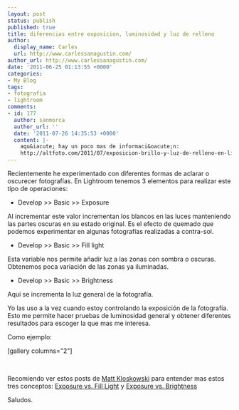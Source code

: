 ```yaml
---
layout: post
status: publish
published: true
title: diferencias entre exposicion, luminosidad y luz de relleno
author:
  display_name: Carles
  url: http://www.carlessanagustin.com/
author_url: http://www.carlessanagustin.com/
date: '2011-06-25 01:13:55 +0000'
categories:
- My Blog
tags:
- fotografia
- lightroom
comments:
- id: 177
  author: sanmorca
  author_url: ''
  date: '2011-07-26 14:35:53 +0000'
  content: |-
    aqu&iacute; hay un poco mas de informaci&oacute;n:
    http://altfoto.com/2011/07/exposicion-brillo-y-luz-de-relleno-en-lightroom
---
```

<p>Recientemente he experimentado con diferentes formas de aclarar o oscurecer fotograf&iacute;as. En Lightroom tenemos 3 elementos para realizar este tipo de operaciones:</p>
<ul>
<li>Develop >> Basic >> Exposure</li>
</ul>
<p>Al incrementar este valor incrementan los blancos en las luces manteniendo las partes oscuras en su estado original. Es el efecto de quemado que podemos experimentar en algunas fotograf&iacute;as realizadas a contra-sol.</p>
<ul>
<li>Develop >> Basic >> Fill light</li>
</ul>
<p>Esta variable nos permite a&ntilde;adir luz a las zonas con sombra o oscuras. Obtenemos poca variaci&oacute;n de las zonas ya iluminadas.</p>
<ul>
<li>Develop >> Basic >> Brightness</li>
</ul>
<p>Aqu&iacute; se incrementa la luz general de la fotograf&iacute;a.</p>
<p>Yo las uso a la vez cuando estoy controlando la exposici&oacute;n de la fotograf&iacute;a. Esto me permite hacer pruebas de luminosidad general y obtener diferentes resultados para escoger la que mas me interesa.</p>
<p>Como ejemplo:</p>
<p>[gallery columns="2"]</p>
<p>&nbsp;</p>
<p>Recomiendo ver estos posts de <a href="http://www.lightroomkillertips.com/" target="_blank">Matt Kloskowski</a> para entender mas estos tres conceptos: <a href="http://lightroomkillertips.com/2011/free-lightroom-video-exposure-vs-fill-light/" target="_blank">Exposure vs. Fill Light</a> y <a href="http://lightroomkillertips.com/2010/lightroom-exposure-vs-brightness/" target="_blank">Exposure vs. Brightness</a></p>
<p>Saludos.</p>
